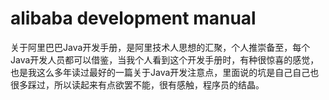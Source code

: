 # alibaba development manual
关于阿里巴巴Java开发手册，是阿里技术人思想的汇聚，个人推崇备至，每个Java开发人员都可以借鉴，当我个人看到这个开发手册时，有种很惊喜的感觉，也是我这么多年读过最好的一篇关于Java开发注意点，里面说的坑是自己自己也很多踩过，所以读起来有点欲罢不能，很有感触，程序员的结晶。
